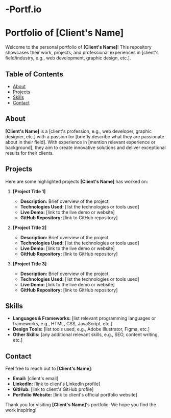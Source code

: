# -Portf.io
# Portfolio of [Client's Name]  

Welcome to the personal portfolio of **[Client's Name]**! This repository showcases their work, projects, and professional experiences in [client's field/industry, e.g., web development, graphic design, etc.].  

## Table of Contents  
- [About](#about)  
- [Projects](#projects)  
- [Skills](#skills)  
- [Contact](#contact)  

## About  

**[Client's Name]** is a [client's profession, e.g., web developer, graphic designer, etc.] with a passion for [briefly describe what they are passionate about in their field]. With experience in [mention relevant experience or background], they aim to create innovative solutions and deliver exceptional results for their clients.  

## Projects  

Here are some highlighted projects **[Client's Name]** has worked on:  

1. **[Project Title 1]**  
   - **Description:** Brief overview of the project.  
   - **Technologies Used:** [list the technologies or tools used]  
   - **Live Demo:** [link to the live demo or website]  
   - **GitHub Repository:** [link to GitHub repository]  

2. **[Project Title 2]**  
   - **Description:** Brief overview of the project.  
   - **Technologies Used:** [list the technologies or tools used]  
   - **Live Demo:** [link to the live demo or website]  
   - **GitHub Repository:** [link to GitHub repository]  

3. **[Project Title 3]**  
   - **Description:** Brief overview of the project.  
   - **Technologies Used:** [list the technologies or tools used]  
   - **Live Demo:** [link to the live demo or website]  
   - **GitHub Repository:** [link to GitHub repository]  

## Skills  

- **Languages & Frameworks:** [list relevant programming languages or frameworks, e.g., HTML, CSS, JavaScript, etc.]  
- **Design Tools:** [list tools used, e.g., Adobe Illustrator, Figma, etc.]  
- **Other Skills:** [any additional relevant skills, e.g., SEO, content writing, etc.]  

## Contact  

Feel free to reach out to **[Client's Name]**:  

- **Email:** [client's email]  
- **LinkedIn:** [link to client's LinkedIn profile]  
- **GitHub:** [link to client's GitHub profile]  
- **Portfolio Website:** [link to client's official portfolio website]  

Thank you for visiting **[Client's Name]**'s portfolio. We hope you find the work inspiring!  
